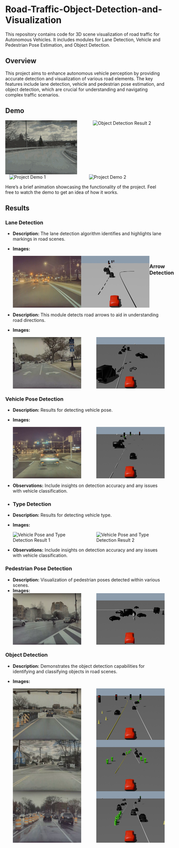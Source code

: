 # Road-Traffic-Object-Detection-and-Visualization

This repository contains code for 3D scene visualization of road traffic for Autonomous Vehicles. It includes modules for Lane Detection, Vehicle and Pedestrian Pose Estimation, and Object Detection.

## Overview

This project aims to enhance autonomous vehicle perception by providing accurate detection and visualization of various road elements. The key features include lane detection, vehicle and pedestrian pose estimation, and object detection, which are crucial for understanding and navigating complex traffic scenarios.

## Demo
<div style="display: flex; justify-content: space-between;">
    <img src="results/Video_1.gif" alt="Object Detection Result 1" style="width: 45%;">
    <img src="results/Output_1.gif" alt="Object Detection Result 2" style="width: 45%;">
  </div>


<div style="display: flex; justify-content: space-around;">
  <img src="results/scene1_render_gif.gif" alt="Project Demo 1" style="width: 45%;">
  <img src="results/scene7_gif.gif" alt="Project Demo 2" style="width: 45%;">
</div>

Here’s a brief animation showcasing the functionality of the project. Feel free to watch the demo to get an idea of how it works.


## Results

### Lane Detection
- **Description:** The lane detection algorithm identifies and highlights lane markings in road scenes.
- **Images:**
  <div style="display: flex; justify-content: space-between;">
    <img src="results/s10_55.jpg" alt="Lane Detection Result 1" style="width: 45%;">
    <img src="results/s10_55.jpeg" alt="Lane Detection Result 2" style="width: 45%;">
 
  ### Arrow Detection
- **Description:** This module detects road arrows to aid in understanding road directions.
- **Images:**
  <div style="display: flex; justify-content: space-between;">
    <img src="results/s_3.png" alt="Arrow Detection Result 1" style="width: 45%;">
    <img src="results/3.png" alt="Arrow Detection Result 2" style="width: 45%;">
  </div>


### Vehicle Pose Detection
- **Description:** Results for detecting vehicle pose.
- **Images:**
  <div style="display: flex; justify-content: space-between;">
    <img src="results/48_ip.png" alt="Vehicle Pose and Type Detection Result 1" style="width: 45%;">
    <img src="results/48_render.png" alt="Vehicle Pose and Type Detection Result 2" style="width: 45%;">
  </div>
- **Observations:** Include insights on detection accuracy and any issues with vehicle classification.

- ### Type Detection
- **Description:** Results for detecting vehicle type.
- **Images:**
  <div style="display: flex; justify-content: space-between;">
    <img src="results/Input.png" alt="Vehicle Pose and Type Detection Result 1" style="width: 45%;">
    <img src="results/Output.png" alt="Vehicle Pose and Type Detection Result 2" style="width: 45%;">
  </div>
- **Observations:** Include insights on detection accuracy and any issues with vehicle classification.

### Pedestrian Pose Detection
- **Description:** Visualization of pedestrian poses detected within various scenes.
- **Images:**
  <div style="display: flex; justify-content: space-between;">
    <img src="results/is8_2115.png" alt="Pedestrian Pose Detection Result 1" style="width: 45%;">
    <img src="results/s8_2115.png" alt="Pedestrian Pose Detection Result 2" style="width: 45%;">
  </div>

### Object Detection
- **Description:** Demonstrates the object detection capabilities for identifying and classifying objects in road scenes.
- **Images:**
  <div style="display: flex; justify-content: space-between;">
    <img src="results/is2_750.png" alt="Object Detection Result 1" style="width: 45%;">
    <img src="results/ds2_750.png" alt="Object Detection Result 2" style="width: 45%;">
  </div>

  <div style="display: flex; justify-content: space-between;">
    <img src="results/is5_25.png" alt="Object Detection Result 1" style="width: 45%;">
    <img src="results/ds5_25.png" alt="Object Detection Result 2" style="width: 45%;">
  </div>

  <div style="display: flex; justify-content: space-between;">
    <img src="results/Input_1.jpeg" alt="Object Detection Result 1" style="width: 45%;">
    <img src="results/Output_1.jpeg" alt="Object Detection Result 2" style="width: 45%;">
  </div>


